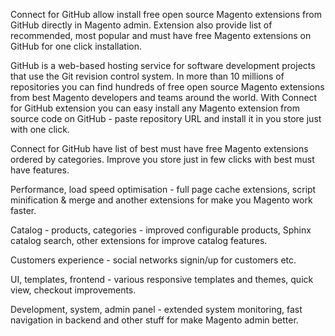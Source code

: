 Connect for GitHub allow install free open source Magento extensions from GitHub directly in  Magento admin. Extension also provide list of recommended, most popular and must have free Magento extensions on GitHub for one click installation.

GitHub is a web-based hosting service for software development projects that use the Git revision control system. In more than 10 millions of repositories you can find hundreds of free open source Magento extensions from best Magento developers and teams around the world. With Connect for GitHub extension you can easy install any Magento extension from source code on GitHub - paste repository URL and install it in you store  just with one click.

Connect for GitHub have list of best must have free Magento extensions ordered by categories. Improve you store just in few clicks with best must have features.



Performance, load speed optimisation - full page cache extensions, script minification & merge and another extensions for make you Magento work faster.



Catalog - products, categories - improved configurable products, Sphinx catalog search, other extensions for improve catalog features.



Customers experience - social networks signin/up for customers etc.



UI, templates, frontend - various responsive templates and themes, quick view, checkout improvements.



Development, system, admin panel - extended system monitoring, fast navigation in backend and other stuff for make Magento admin better.
